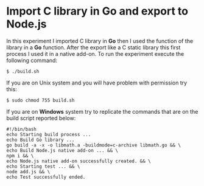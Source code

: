 # Import C library in Go and export to Node.js

In this experiment I imported C library in **Go** then I used the function of the library in a **Go** function. After the export like a C static library this first process I used it in a native add-on. To run the experiment execute the following command:

`$ ./build.sh`

If you are on Unix system and you will have problem with permission try this:

`$ sudo chmod 755 build.sh`

If you are on **Windows** system try to replicate the commands that are on the build script reported below:

```
#!/bin/bash          
echo Starting build process ...
echo Build Go library ...
go build -a -x -o libmath.a -buildmode=c-archive libmath.go && \
echo Build Node.js native add-on ... && \
npm i && \
echo Node.js native add-on successfully created. && \
echo Starting test ... && \
node add.js && \
echo Test successfully ended.
```

